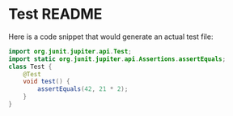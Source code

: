 # Test README

Here is a code snippet that would generate an actual test file:

```java ydoc.example=Test.java
import org.junit.jupiter.api.Test;
import static org.junit.jupiter.api.Assertions.assertEquals;
class Test {
    @Test
    void test() {
        assertEquals(42, 21 * 2);
    }
}

```
